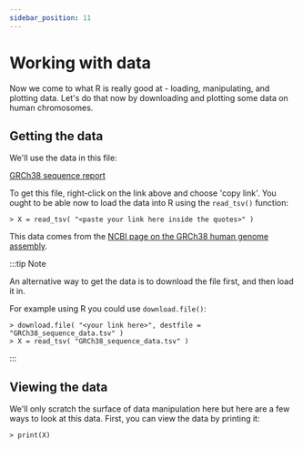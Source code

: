 ```yaml
---
sidebar_position: 11
---
```


# Working with data

Now we come to what R is really good at - loading, manipulating, and plotting data.
Let's do that now by downloading and plotting some data on human chromosomes.

## Getting the data

We'll use the data in this file:

[GRCh38 sequence report](resources/GRCh38_sequence_report.tsv)

To get this file, right-click on the link above and choose 'copy link'.
You ought to be able now to load the data into R using the `read_tsv()` function:

```
> X = read_tsv( "<paste your link here inside the quotes>" )
```

This data comes from the [NCBI page on the GRCh38 human genome
assembly](https://www.ncbi.nlm.nih.gov/datasets/genome/GCF_000001405.26/).

:::tip Note

An alternative way to get the data is to download the file first, and then load it in.

For example using R you could use `download.file()`:
```
> download.file( "<your link here>", destfile = "GRCh38_sequence_data.tsv" )
> X = read_tsv( "GRCh38_sequence_data.tsv" )
```

:::

## Viewing the data

We'll only scratch the surface of data manipulation here but here are a few ways to look at this data.
First, you can view the data by printing it:
```
> print(X)
```

